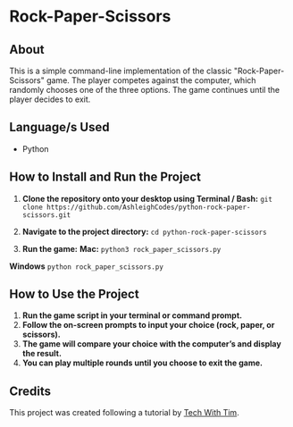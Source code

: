 # Rock-Paper-Scissors

## About
This is a simple command-line implementation of the classic "Rock-Paper-Scissors" game. The player competes against the computer, which randomly chooses one of the three options. The game continues until the player decides to exit.

## Language/s Used
- Python

## How to Install and Run the Project
1. **Clone the repository onto your desktop using Terminal / Bash:**
`git clone https://github.com/AshleighCodes/python-rock-paper-scissors.git`

2. **Navigate to the project directory:**
`cd python-rock-paper-scissors`

2. **Run the game:**
**Mac:**
`python3 rock_paper_scissors.py`

**Windows**
`python rock_paper_scissors.py`

## How to Use the Project
1. **Run the game script in your terminal or command prompt.**
2. **Follow the on-screen prompts to input your choice (rock, paper, or scissors).**
3. **The game will compare your choice with the computer’s and display the result.**
4. **You can play multiple rounds until you choose to exit the game.**

## Credits
This project was created following a tutorial by [Tech With Tim](https://youtu.be/NpmFbWO6HPU?feature=shared).